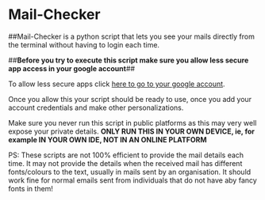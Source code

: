 # Mail-Checker

##Mail-Checker is a python script that lets you see your mails directly from the terminal without having to login each time.

##**Before you try to execute this script make sure you allow less secure app access in your google account**##

To allow less secure apps click [here to go to your google account]( https://myaccount.google.com/lesssecureapps ).

Once you allow this your script should be ready to use, once you add your account credentials and make other personalizations.


Make sure you never run this script in public platforms as this may very well expose your private details. **ONLY RUN THIS IN YOUR OWN DEVICE, ie, for example IN YOUR OWN IDE, NOT IN AN ONLINE PLATFORM**  
                              
PS: These scripts are not 100% efficient to provide the mail details each time. It may not provide the details when the received mail has different fonts/colours to the text, usually in mails sent by an organisation. It should work fine for normal emails sent from individuals that do not have aby fancy fonts in them!
